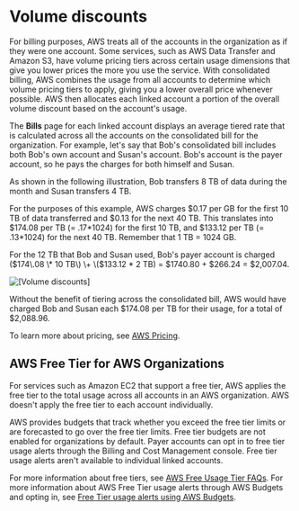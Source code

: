# Volume discounts<a name="useconsolidatedbilling-discounts"></a>

For billing purposes, AWS treats all of the accounts in the organization as if they were one account\. Some services, such as AWS Data Transfer and Amazon S3, have volume pricing tiers across certain usage dimensions that give you lower prices the more you use the service\. With consolidated billing, AWS combines the usage from all accounts to determine which volume pricing tiers to apply, giving you a lower overall price whenever possible\. AWS then allocates each linked account a portion of the overall volume discount based on the account's usage\.

The **Bills** page for each linked account displays an average tiered rate that is calculated across all the accounts on the consolidated bill for the organization\. For example, let's say that Bob's consolidated bill includes both Bob's own account and Susan's account\. Bob's account is the payer account, so he pays the charges for both himself and Susan\.

As shown in the following illustration, Bob transfers 8 TB of data during the month and Susan transfers 4 TB\.

For the purposes of this example, AWS charges $0\.17 per GB for the first 10 TB of data transferred and $0\.13 for the next 40 TB\. This translates into $174\.08 per TB \(= \.17\*1024\) for the first 10 TB, and $133\.12 per TB \(= \.13\*1024\) for the next 40 TB\. Remember that 1 TB = 1024 GB\.

For the 12 TB that Bob and Susan used, Bob's payer account is charged \($174\.08 \* 10 TB\) \+ \($133\.12 \* 2 TB\) = $1740\.80 \+ $266\.24 = $2,007\.04\.

![\[Volume discounts\]](http://docs.aws.amazon.com/awsaccountbilling/latest/aboutv2/images/VolumeDiscount.png)

Without the benefit of tiering across the consolidated bill, AWS would have charged Bob and Susan each $174\.08 per TB for their usage, for a total of $2,088\.96\.

To learn more about pricing, see [AWS Pricing](http://aws.amazon.com/pricing/)\.

## AWS Free Tier for AWS Organizations<a name="cb-free"></a>

For services such as Amazon EC2 that support a free tier, AWS applies the free tier to the total usage across all accounts in an AWS organization\. AWS doesn't apply the free tier to each account individually\.

AWS provides budgets that track whether you exceed the free tier limits or are forecasted to go over the free tier limits\. Free tier budgets are not enabled for organizations by default\. Payer accounts can opt in to free tier usage alerts through the Billing and Cost Management console\. Free tier usage alerts aren't available to individual linked accounts\.

For more information about free tiers, see [AWS Free Usage Tier FAQs](https://aws.amazon.com/free/faqs/)\. For more information about AWS Free Tier usage alerts through AWS Budgets and opting in, see [Free Tier usage alerts using AWS Budgets](tracking-free-tier-usage.md#free-budget)\.